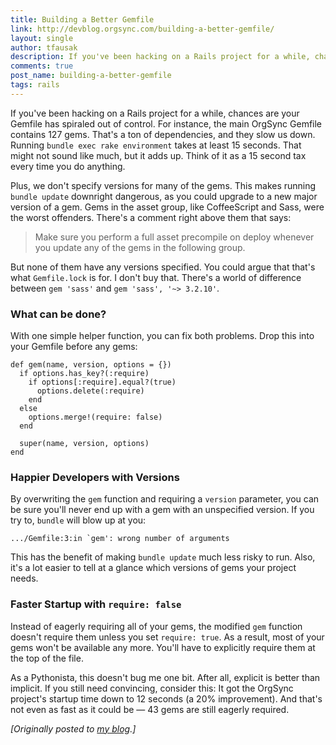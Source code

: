 ```yaml
---
title: Building a Better Gemfile
link: http://devblog.orgsync.com/building-a-better-gemfile/
layout: single
author: tfausak
description: If you've been hacking on a Rails project for a while, chances are your Gemfile has spiraled out of control.
comments: true
post_name: building-a-better-gemfile
tags: rails
---
```


If you've been hacking on a Rails project for a while, chances are your Gemfile has spiraled out of control. For instance, the main OrgSync Gemfile contains 127 gems. That's a ton of dependencies, and they slow us down. Running `bundle exec rake environment` takes at least 15 seconds. That might not sound like much, but it adds up. Think of it as a 15 second tax every time you do anything.

Plus, we don't specify versions for many of the gems. This makes running `bundle update` downright dangerous, as you could upgrade to a new major version of a gem. Gems in the asset group, like CoffeeScript and Sass, were the worst offenders. There's a comment right above them that says:

> Make sure you perform a full asset precompile on deploy whenever you update any of the gems in the following group.

But none of them have any versions specified. You could argue that that's what `Gemfile.lock` is for. I don't buy that. There's a world of difference between `gem 'sass'` and `gem 'sass', '~> 3.2.10'`.

### What can be done?

With one simple helper function, you can fix both problems. Drop this into your Gemfile before any gems:


    def gem(name, version, options = {})
      if options.has_key?(:require)
        if options[:require].equal?(true)
          options.delete(:require)
        end
      else
        options.merge!(require: false)
      end

      super(name, version, options)
    end


### Happier Developers with Versions

By overwriting the `gem` function and requiring a `version` parameter, you can be sure you'll never end up with a gem with an unspecified version. If you try to, `bundle` will blow up at you:


    .../Gemfile:3:in `gem': wrong number of arguments


This has the benefit of making `bundle update` much less risky to run. Also, it's a lot easier to tell at a glance which versions of gems your project needs.

### Faster Startup with `require: false`

Instead of eagerly requiring all of your gems, the modified `gem` function doesn't require them unless you set `require: true`. As a result, most of your gems won't be available any more. You'll have to explicitly require them at the top of the file.

As a Pythonista, this doesn't bug me one bit. After all, explicit is better than implicit. If you still need convincing, consider this: It got the OrgSync project's startup time down to 12 seconds (a 20% improvement). And that's not even as fast as it could be — 43 gems are still eagerly required.

_[Originally posted to [my blog](http://taylor.fausak.me/2013/08/08/building-a-better-gemfile/).]_
